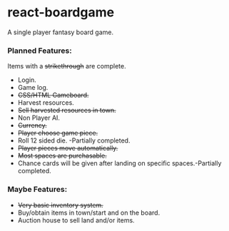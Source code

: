 # react-boardgame
A single player fantasy board game.

<h3>Planned Features:</h3>

Items with a ~~strikethrough~~ are complete.

* Login.
* Game log.
* ~~CSS/HTML Gameboard.~~
* Harvest resources.
* ~~Sell harvested resources in town.~~
* Non Player AI.
* ~~Currency.~~
* ~~Player choose game piece.~~
* Roll 12 sided die. -Partially completed.
* ~~Player pieces move automatically.~~
* ~~Most spaces are purchasable.~~
* Chance cards will be given after landing on specific spaces.-Partially completed.


<h3>Maybe Features:</h3>

* ~~Very basic inventory system.~~
* Buy/obtain items in town/start and on the board.
* Auction house to sell land and/or items.